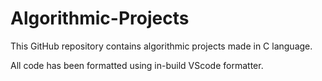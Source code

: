 # Algorithmic-Projects

This GitHub repository contains algorithmic projects made in C language.

All code has been formatted using in-build VScode formatter.